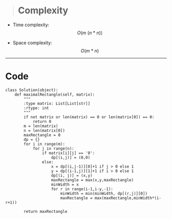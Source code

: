 > # Complexity
- Time complexity: $$O(m \ (n \ * \ n))$$
<!-- Add your time complexity here, e.g. $$O(n)$$ -->

- Space complexity: $$O(m \ * \ n)$$
<!-- Add your space complexity here, e.g. $$O(n)$$ -->


---

# Code
```
class Solution(object):
    def maximalRectangle(self, matrix):
        """
        :type matrix: List[List[str]]
        :rtype: int
        """
        if not matrix or len(matrix) == 0 or len(matrix[0]) == 0:
            return 0
        m = len(matrix)
        n = len(matrix[0])
        maxRectangle = 0
        dp = {}
        for i in range(m):
            for j in range(n):
                if matrix[i][j] == '0':
                    dp[(i,j)] = (0,0)
                else:
                    x = dp[(i,j-1)][0]+1 if j > 0 else 1
                    y = dp[(i-1,j)][1]+1 if i > 0 else 1
                    dp[(i, j)] = (x,y)
                    maxRectangle = max(x,y,maxRectangle)
                    minWidth = x
                    for r in range(i-1,i-y,-1):
                        minWidth = min(minWidth, dp[(r,j)][0])
                        maxRectangle = max(maxRectangle,minWidth*(i-r+1))
        
        return maxRectangle
```
